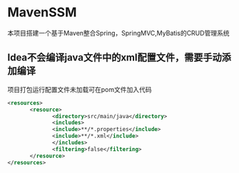 # MavenSSM
本项目搭建一个基于Maven整合Spring，SpringMVC,MyBatis的CRUD管理系统

## Idea不会编译java文件中的xml配置文件，需要手动添加编译
项目打包运行配置文件未加载可在pom文件加入代码
```xml
<resources>
       <resource>
              <directory>src/main/java</directory>
              <includes>
              <include>**/*.properties</include>
              <include>**/*.xml</include>
              </includes>
              <filtering>false</filtering>
       </resource>
</resources>
```
